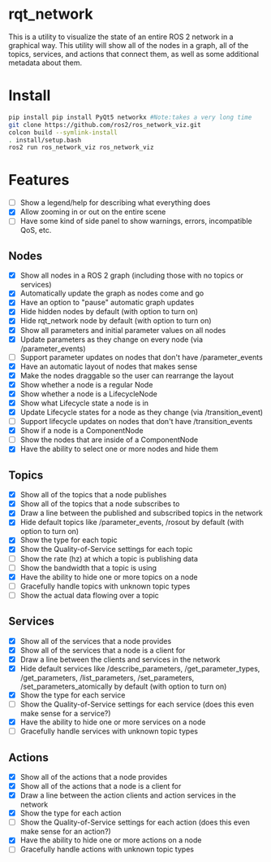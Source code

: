 # rqt_network

This is a utility to visualize the state of an entire ROS 2 network in a graphical way.
This utility will show all of the nodes in a graph, all of the topics, services, and actions that connect them, as well as some additional metadata about them.

 # Install
 
 ```bash
 pip install pip install PyQt5 networkx #Note:takes a very long time
 git clone https://github.com/ros2/ros_network_viz.git
 colcon build --symlink-install
 . install/setup.bash
 ros2 run ros_network_viz ros_network_viz
 ```

# Features

* [ ] Show a legend/help for describing what everything does
* [x] Allow zooming in or out on the entire scene
* [ ] Have some kind of side panel to show warnings, errors, incompatible QoS, etc.

## Nodes

* [x] Show all nodes in a ROS 2 graph (including those with no topics or services)
* [x] Automatically update the graph as nodes come and go
* [x] Have an option to "pause" automatic graph updates
* [x] Hide hidden nodes by default (with option to turn on)
* [x] Hide rqt_network node by default (with option to turn on)
* [x] Show all parameters and initial parameter values on all nodes
* [x] Update parameters as they change on every node (via /parameter_events)
* [ ] Support parameter updates on nodes that don't have /parameter_events
* [x] Have an automatic layout of nodes that makes sense
* [x] Make the nodes draggable so the user can rearrange the layout
* [x] Show whether a node is a regular Node
* [x] Show whether a node is a LifecycleNode
* [x] Show what Lifecycle state a node is in
* [x] Update Lifecycle states for a node as they change (via /transition_event)
* [ ] Support lifecycle updates on nodes that don't have /transition_events
* [x] Show if a node is a ComponentNode
* [ ] Show the nodes that are inside of a ComponentNode
* [x] Have the ability to select one or more nodes and hide them

## Topics

* [x] Show all of the topics that a node publishes
* [x] Show all of the topics that a node subscribes to
* [x] Draw a line between the published and subscribed topics in the network
* [x] Hide default topics like /parameter_events, /rosout by default (with option to turn on)
* [x] Show the type for each topic
* [x] Show the Quality-of-Service settings for each topic
* [ ] Show the rate (hz) at which a topic is publishing data
* [ ] Show the bandwidth that a topic is using
* [x] Have the ability to hide one or more topics on a node
* [ ] Gracefully handle topics with unknown topic types
* [ ] Show the actual data flowing over a topic

## Services

* [x] Show all of the services that a node provides
* [x] Show all of the services that a node is a client for
* [x] Draw a line between the clients and services in the network
* [x] Hide default services like /describe_parameters, /get_parameter_types, /get_parameters, /list_parameters, /set_parameters, /set_parameters_atomically by default (with option to turn on)
* [x] Show the type for each service
* [ ] Show the Quality-of-Service settings for each service (does this even make sense for a service?)
* [x] Have the ability to hide one or more services on a node
* [ ] Gracefully handle services with unknown topic types

## Actions

* [x] Show all of the actions that a node provides
* [x] Show all of the actions that a node is a client for
* [x] Draw a line between the action clients and action services in the network
* [x] Show the type for each action
* [ ] Show the Quality-of-Service settings for each action (does this even make sense for an action?)
* [x] Have the ability to hide one or more actions on a node
* [ ] Gracefully handle actions with unknown topic types
